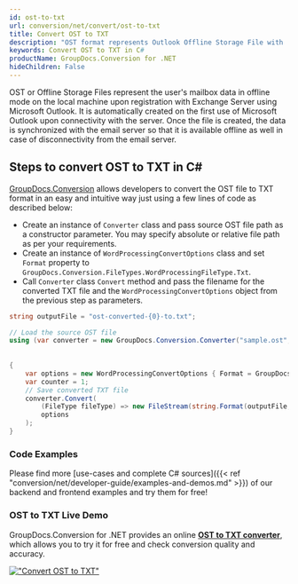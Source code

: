 ```yaml
---
id: ost-to-txt
url: conversion/net/convert/ost-to-txt
title: Convert OST to TXT
description: "OST format represents Outlook Offline Storage File with .ost extension. Learn how to convert OST to TXT file programmatically in C# language using GroupDocs.Conversion for .NET library."
keywords: Convert OST to TXT in C#
productName: GroupDocs.Conversion for .NET
hideChildren: False
---
```


OST or Offline Storage Files represent the user's mailbox data in offline mode on the local machine upon registration with Exchange Server using Microsoft Outlook. It is automatically created on the first use of Microsoft Outlook upon connectivity with the server. Once the file is created, the data is synchronized with the email server so that it is available offline as well in case of disconnectivity from the email server.

## Steps to convert OST to TXT in C#

[GroupDocs.Conversion](https://products.groupdocs.com/conversion/net) allows developers to convert the OST file to TXT format in an easy and intuitive way just using a few lines of code as described below:

* Create an instance of `Converter` class and pass source OST file path as a constructor parameter. You may specify absolute or relative file path as per your requirements. 
* Create an instance of `WordProcessingConvertOptions` class and set `Format` property to `GroupDocs.Conversion.FileTypes.WordProcessingFileType.Txt`.
* Call `Converter` class `Convert` method and pass the filename for the converted TXT file and the `WordProcessingConvertOptions` object from the previous step as parameters.

```csharp
string outputFile = "ost-converted-{0}-to.txt";

// Load the source OST file
using (var converter = new GroupDocs.Conversion.Converter("sample.ost", fileType => fileType == PersonalStorageFileType.Ost
                                                                                                    ? new PersonalStorageLoadOptions()
                                                                                                    : null))
{
    var options = new WordProcessingConvertOptions { Format = GroupDocs.Conversion.FileTypes.WordProcessingFileType.Txt };
	var counter = 1;
    // Save converted TXT file
    converter.Convert(
		(FileType fileType) => new FileStream(string.Format(outputFile, counter++), FileMode.Create),
        options
    );            
}
```

### Code Examples

Please find more [use-cases and complete C# sources]({{< ref "conversion/net/developer-guide/examples-and-demos.md" >}}) of our backend and frontend examples and try them for free!

### OST to TXT Live Demo

GroupDocs.Conversion for .NET provides an online [**OST to TXT converter**](https://products.groupdocs.app/conversion/ost-to-txt), which allows you to try it for free and check conversion quality and accuracy.

[!["Convert OST to TXT"](conversion/net/images/convert-to-txt/convert-ost-to-txt.png)](https://products.groupdocs.app/conversion/ost-to-txt)